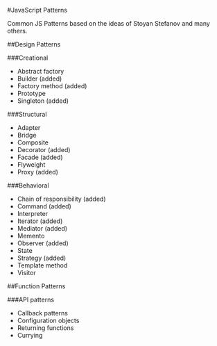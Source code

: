 #JavaScript Patterns

Common JS Patterns based on the ideas of Stoyan Stefanov and many others.

##Design Patterns

###Creational
* Abstract factory
* Builder (added)
* Factory method (added)
* Prototype
* Singleton (added)

###Structural
* Adapter 
* Bridge
* Composite
* Decorator (added)
* Facade (added)
* Flyweight
* Proxy (added)

###Behavioral
* Chain of responsibility (added)
* Command (added)
* Interpreter
* Iterator (added)
* Mediator (added)
* Memento
* Observer (added)
* State
* Strategy (added)
* Template method
* Visitor

##Function Patterns

###API patterns
* Callback patterns
* Configuration objects
* Returning functions
* Currying
